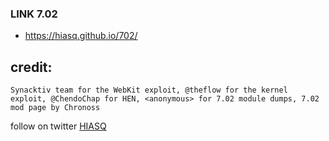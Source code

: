 ### LINK 7.02
* https://hiasq.github.io/702/

## credit:
```
Synacktiv team for the WebKit exploit, @theflow for the kernel exploit, @ChendoChap for HEN, <anonymous> for 7.02 module dumps, 7.02 mod page by Chronoss
```
follow on twitter [HIASQ](https://twitter.com/HIASQ2)
